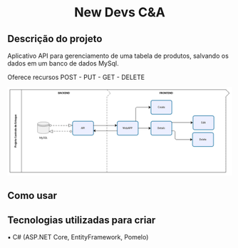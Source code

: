 <h1 align="center"> New Devs C&A </h1>

<h2> Descrição do projeto </h2>
Aplicativo API para gerenciamento de uma tabela de produtos, salvando os dados em um banco de dados MySql.

Oferece recursos POST - PUT - GET - DELETE

<img src="https://github.com/davids182/ProjetoC-A_photos/blob/87c783c586c6172219b6eee49802d8cd0fd48a17/Projeto%20C&A.png" alt="Diagrama de descrição do projeto">

<h2> Como usar </h2>

<p>
  
</p>

<h2> Tecnologias utilizadas para criar </h2>
<div align="start">
  <p> ▪️ C# (ASP.NET Core, EntityFramework, Pomelo) </p>
</div>
